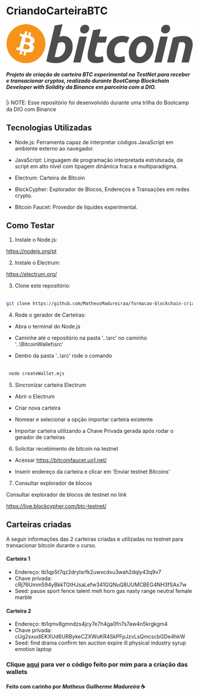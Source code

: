 # CriandoCarteiraBTC
<p align="center">
    <img src="assets/Bitcoin_logo.webp" width="700" alt="Bitcoin">
</p>

##### Projeto de criação de carteira BTC experimental na TestNet para receber e transacionar cryptos, realizado durante BootCamp Blockchain Developer with Solidity da Binance em parceiria com a DIO.
|ℹ️ NOTE: Esse repositório foi desenvolvido durante uma trilha do Bootcamp da DIO com  Binance


## Tecnologias Utilizadas

- Node.js: Ferramenta capaz de interpretar códigos JavaScript em ambiente externo ao navegador.

- JavaScript: Linguagem de programação interpretada estruturada, de script em alto nível com tipagem dinâmica fraca e multiparadigma.

- Electrum: Carteira de Bitcoin

- BlockCypher: Explorador de Blocos, Endereços e Transações em redes crypto.

- Bitcoin Faucet: Provedor de liquides experimental.



## Como Testar

1. Instale o Node.js:

  https://nodejs.org/pt


2. Instale o Electrum:

  https://electrum.org/

3. Clone este repositório:

```bash

git clone https://github.com/MatheusMadureiraa/formacao-blockchain-criando-wallet.git

```

4. Rode o gerador de Carteiras:

- Abra o terminal do Node.js

- Caminhe até o repositório na pasta '..\src' no caminho '..\BitcoinWallet\src'

- Dentro da pasta '..\src' rode o comando

 ```bash

  node createWallet.mjs

 ```

5. Sincronizar carteira Electrum

- Abrir o Electrum

- Criar nova carteira

- Nomear e selecionar a opção importar carteira existente

- Importar carteira utilizando a Chave Privada gerada após rodar o gerador de carteiras

6. Solicitar recebimento de bitcoin na testnet

- Acessar https://bitcoinfaucet.uo1.net/

- Inserir endereço da carteira e clicar em 'Enviar testnet Bitcoins'


7. Consultar explorador de blocos

Consultar explorador de blocos de testnet no link

https://live.blockcypher.com/btc-testnet/


## Carteiras criadas

A seguir informações das 2 carteiras criadas e utilizadas no testnet para transacionar bitcoin durante o curso.

#### **Carteira 1**

- Endereço: tb1qp5t7qz2drylsrfk2uwxcdxu3wah2dqly43q9v7
- Chave privada: cRj76Umm594yBkkTGtHJsaLefw341GQNuQ8UUMCBEG4NH3fSAx7w
- Seed: pause sport fence talent melt horn gas nasty range neutral female marble



#### **Carteira 2**

- Endereço: tb1qmv8gmndzs4jcy7e7h4ga0fn7s7aw4n5krgkgm4
- Chave privada: cUg2sxudiEKXUd6URBykeCZXWuKR4SkPFpJzvLsQmcscbGDe4hkW
- Seed: find drama confirm ten auction expire ill physical industry syrup emotion laptop

### Clique [aqui](https://github.com/MatheusMadureiraa/formacao-blockchain-criando-wallet/blob/main/Modulo%2001%20Fundamentos%20da%20Blockchain/Curso%2001%20Introducao%20a%20Blockchain/BitcoinWallet/src/createWallet.mjs) para ver o código feito por mim para a criação das wallets

#### Feito com carinho por *Matheus Guilherme Madureira* ☕

